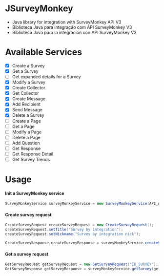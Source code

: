 # JSurveyMonkey
* Java library for integration with SurveyMonkey API V3
* Biblioteca Java para integração com API SurveyMonkey V3
* Biblioteca Java para la integración con API SurveyMonkey V3

# Available Services
- [X] Create a Survey
- [x] Get a Survey
- [ ] Get expanded details for a Survey
- [x] Modify a Survey 
- [x] Create Collector
- [x] Get Collector
- [X] Create Message
- [X] Add Recipient
- [X] Send Message
- [X] Delete a Survey
- [ ] Create a Page
- [ ] Get a Page
- [ ] Modify a Page
- [ ] Delete a Page
- [ ] Add Question
- [ ] Get Response
- [ ] Get Response Detail
- [ ] Get Survey Trends

# Usage

#### Init a SurveyMonkey service
```java
SurveyMonkeyService surveyMonkeyService = new SurveyMonkeyService(API_AUTH_TOKEN);
```

#### Create survey request
```java
CreateSurveyRequest createSurveyRequest = new CreateSurveyRequest();
createSurveyRequest.setTitle("Survey by integration");
createSurveyRequest.setNickname("Survey by integration nick");

CreateSurveyResponse createSurveyResponse = surveyMonkeyService.createSurvey(createSurveyRequest);
```

#### Get a survey request
```java
GetSurveyRequest getSurveyRequest = new GetSurveyRequest("ID_SURVEY");
GetSurveyResponse getSurveyResponse = surveyMonkeyService.getSurvey(getSurveyRequest);
```